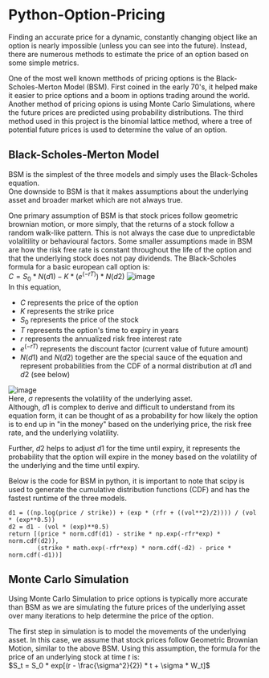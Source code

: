 # Python-Option-Pricing
Finding an accurate price for a dynamic, constantly changing object like an option is nearly impossible (unless you can see into the future). Instead, there are numerous methods to estimate the price of an option based on some simple metrics.  

One of the most well known metthods of pricing options is the Black-Scholes-Merton Model (BSM). First coined in the early 70's, it helped make it easier to price options and a boom in options trading around the world. Another method of pricing opions is using Monte Carlo Simulations, where the future prices are predicted using probability distributions. The third method used in this project is the binomial lattice method, where a tree of potential future prices is used to determine the value of an option.

## Black-Scholes-Merton Model
BSM is the simplest of the three models and simply uses the Black-Scholes equation.  
One downside to BSM is that it makes assumptions about the underlying asset and broader market which are not always true.  

One primary assumption of BSM is that stock prices follow geometric brownian motion, or more simply, that the returns of a stock follow a random walk-like pattern. This is not always the case due to unpredictable volalitility or behavioural factors. Some smaller assumptions made in BSM are how the risk free rate is constant throughout the life of the option and that the underlying stock does not pay dividends. The Black-Scholes formula for a basic european call option is:  
$C = S_0 * N(d1) - K * (e^(-rT)) * N(d2)$
![image](https://github.com/user-attachments/assets/ad69e24e-e797-4404-ab3c-afca3da2c811)  
In this equation, 
- $C$ represents the price of the option
- $K$ represents the strike price
- $S_0$ represents the price of the stock
- $T$ represents the option's time to expiry in years
- $r$ represents the annualized risk free interest rate
- $e^(-rT)$ represents the discount factor (current value of future amount)
- $N(d1)$ and $N(d2)$ together are the special sauce of the equation and represent probabilities from the CDF of a normal distribution at $d1$ and $d2$ (see below)

![image](https://github.com/user-attachments/assets/f5810430-dedb-48d7-863c-9b95aba3b4b4)  
Here, $\sigma$ represents the volatility of the underlying asset.  
Although, $d1$ is complex to derive and difficult to understand from its equation form, it can be thought of as a probability for how likely the option is to end up in "in the money" based on the underlying price, the risk free rate, and the underlying volatility.  

Further, $d2$ helps to adjust $d1$ for the time until expiry, it represents the probability that the option will expire in the money based on the volatility of the underlying and the time until expiry.  

Below is the code for BSM in python, it is important to note that scipy is used to generate the cumulative distribution functions (CDF) and has the fastest runtime of the three models.
```
d1 = ((np.log(price / strike)) + (exp * (rfr + ((vol**2)/2)))) / (vol * (exp**0.5))
d2 = d1 - (vol * (exp)**0.5) 
return [(price * norm.cdf(d1) - strike * np.exp(-rfr*exp) * norm.cdf(d2)),
        (strike * math.exp(-rfr*exp) * norm.cdf(-d2) - price * norm.cdf(-d1))]
```

## Monte Carlo Simulation
Using Monte Carlo Simulation to price options is typically more accurate than BSM as we are simulating the future prices of the underlying asset over many iterations to help determine the price of the option.  

The first step in simulation is to model the movements of the underlying asset. In this case, we assume that stock prices follow Geometric Brownian Motion, similar to the above BSM. Using this assumption, the formula for the price of an underlying stock at time $t$ is:  
$S_t = S_0 * exp[(r - \frac{\sigma^2}{2}) * t + \sigma * W_t]$
